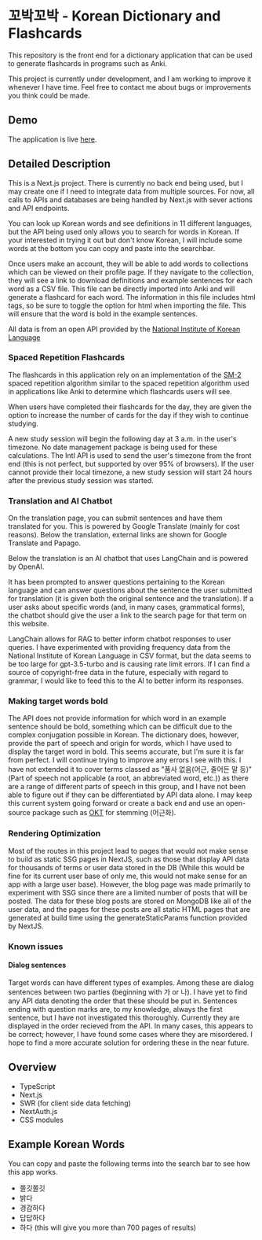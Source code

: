 # 꼬박꼬박 - Korean Dictionary and Flashcards

This repository is the front end for a dictionary application that can be used to generate flashcards in programs such as Anki.

This project is currently under development, and I am working to improve it whenever I have time. Feel free to contact me about bugs or improvements you think could be made.

## Demo

The application is live [here](https://korean-dictionary.vercel.app/).

## Detailed Description

This is a Next.js project. There is currently no back end being used, but I may create one if I need to integrate data from multiple sources. For now, all calls to APIs and databases are being handled by Next.js with sever actions and API endpoints.

You can look up Korean words and see definitions in 11 different languages, but the API being used only allows you to search for words in Korean. If your interested in trying it out but don't know Korean, I will include some words at the bottom you can copy and paste into the searchbar.

Once users make an account, they will be able to add words to collections which can be viewed on their profile page. If they navigate to the collection, they will see a link to download definitions and example sentences for each word as a CSV file. This file can be directly imported into Anki and will generate a flashcard for each word. The information in this file includes html tags, so be sure to toggle the option for html when importing the file. This will ensure that the word is bold in the example sentences.

All data is from an open API provided by the [National Institute of Korean Language](https://krdict.korean.go.kr/openApi/openApiInfo)

### Spaced Repetition Flashcards

The flashcards in this application rely on an implementation of the [SM-2](https://www.supermemo.com/en/blog/application-of-a-computer-to-improve-the-results-obtained-in-working-with-the-supermemo-method) spaced repetition algorithm similar to the spaced repetition algorithm used in applications like Anki to determine which flashcards users will see.

When users have completed their flashcards for the day, they are given the option to increase the number of cards for the day if they wish to continue studying.

A new study session will begin the following day at 3 a.m. in the user's timezone. No date management package is being used for these calculations. The Intl API is used to send the user's timezone from the front end (this is not perfect, but supported by over 95% of browsers). If the user cannot provide their local timezone, a new study session will start 24 hours after the previous study session was started.

### Translation and AI Chatbot

On the translation page, you can submit sentences and have them translated for you. This is powered by Google Translate (mainly for cost reasons). Below the translation, external links are shown for Google Translate and Papago.

Below the translation is an AI chatbot that uses LangChain and is powered by OpenAI.

It has been prompted to answer questions pertaining to the Korean language and can answer questions about the sentence the user submitted for translation (it is given both the original sentence and the translation). If a user asks about specific words (and, in many cases, grammatical forms), the chatbot should give the user a link to the search page for that term on this website.

LangChain allows for RAG to better inform chatbot responses to user queries. I have experimented with providing frequency data from the National Institute of Korean Language in CSV format, but the data seems to be too large for gpt-3.5-turbo and is causing rate limit errors. If I can find a source of copyright-free data in the future, especially with regard to grammar, I would like to feed this to the AI to better inform its responses.

### Making target words bold

The API does not provide information for which word in an example sentence should be bold, something which can be difficult due to the complex conjugation possible in Korean. The dictionary does, however, provide the part of speech and origin for words, which I have used to display the target word in bold. This seems accurate, but I'm sure it is far from perfect. I will continue trying to improve any errors I see with this. I have not extended it to cover terms classed as "품사 없음(어근, 줄어든 말 등)" (Part of speech not applicable (a root, an abbreviated word, etc.)) as there are a range of different parts of speech in this group, and I have not been able to figure out if they can be differentiated by API data alone. I may keep this current system going forward or create a back end and use an open-source package such as [OKT](https://github.com/open-korean-text/open-korean-text) for stemming (어근화).

### Rendering Optimization

Most of the routes in this project lead to pages that would not make sense to build as static SSG pages in NextJS, such as those that display API data for thousands of terms or user data stored in the DB (While this would be fine for its current user base of only me, this would not make sense for an app with a large user base). However, the blog page was made primarily to experiment with SSG since there are a limited number of posts that will be posted. The data for these blog posts are stored on MongoDB like all of the user data, and the pages for these posts are all static HTML pages that are generated at build time using the generateStaticParams function provided by NextJS.

### Known issues

#### Dialog sentences

Target words can have different types of examples. Among these are dialog sentences between two parties (beginning with 가 or 나). I have yet to find any API data denoting the order that these should be put in. Sentences ending with question marks are, to my knowledge, always the first sentence, but I have not investigated this thoroughly. Currently they are displayed in the order recieved from the API. In many cases, this appears to be correct; however, I have found some cases where they are misordered. I hope to find a more accurate solution for ordering these in the near future.

## Overview

- TypeScript
- Next.js
- SWR (for client side data fetching)
- NextAuth.js
- CSS modules

## Example Korean Words

You can copy and paste the following terms into the search bar to see how this app works.

- 쫄깃쫄깃
- 밝다
- 경감하다
- 답답하다
- 하다 (this will give you more than 700 pages of results)
